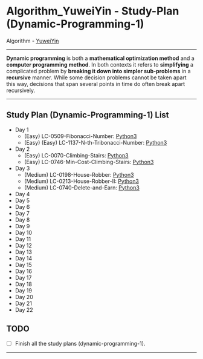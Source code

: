 # Algorithm_YuweiYin - Study-Plan (Dynamic-Programming-1)

Algorithm - [YuweiYin](https://github.com/YuweiYin)

---

**Dynamic programming** is both a **mathematical optimization method** and a **computer programming method**. In both contexts it refers to **simplifying** a complicated problem by **breaking it down into simpler sub-problems** in a **recursive** manner. While some decision problems cannot be taken apart this way, decisions that span several points in time do often break apart recursively.

---

## Study Plan (Dynamic-Programming-1) List

- Day 1
  - (Easy) LC-0509-Fibonacci-Number: [Python3](https://github.com/YuweiYin/Algorithm_YuweiYin/blob/master/LeetCode-All-Solution/Python3/LC-0509-Fibonacci-Number.py)
  - (Easy) (Easy) LC-1137-N-th-Tribonacci-Number: [Python3](https://github.com/YuweiYin/Algorithm_YuweiYin/blob/master/LeetCode-All-Solution/Python3/LC-1137-N-th-Tribonacci-Number.py)
- Day 2
  - (Easy) LC-0070-Climbing-Stairs: [Python3](https://github.com/YuweiYin/Algorithm_YuweiYin/blob/master/LeetCode-All-Solution/Python3/LC-0070-Climbing-Stairs.py)
  - (Easy) LC-0746-Min-Cost-Climbing-Stairs: [Python3](https://github.com/YuweiYin/Algorithm_YuweiYin/blob/master/LeetCode-All-Solution/Python3/LC-0746-Min-Cost-Climbing-Stairs.py)
- Day 3
  - (Medium) LC-0198-House-Robber: [Python3](https://github.com/YuweiYin/Algorithm_YuweiYin/blob/master/LeetCode-All-Solution/Python3/LC-0198-House-Robber.py)
  - (Medium) LC-0213-House-Robber-II: [Python3](https://github.com/YuweiYin/Algorithm_YuweiYin/blob/master/LeetCode-All-Solution/Python3/LC-0213-House-Robber-II.py)
  - (Medium) LC-0740-Delete-and-Earn: [Python3](https://github.com/YuweiYin/Algorithm_YuweiYin/blob/master/LeetCode-All-Solution/Python3/LC-0740-Delete-and-Earn.py)
- Day 4
- Day 5
- Day 6
- Day 7
- Day 8
- Day 9
- Day 10
- Day 11
- Day 12
- Day 13
- Day 14
- Day 15
- Day 16
- Day 17
- Day 18
- Day 19
- Day 20
- Day 21
- Day 22

## TODO

- [ ] Finish all the study plans (dynamic-programming-1).

---
